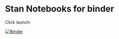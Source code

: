 # Stan Notebooks for binder

Click launch:

[![Binder](https://mybinder.org/badge_logo.svg)](https://mybinder.org/v2/gh/ahartikainen/Stan-Notebooks/master)


